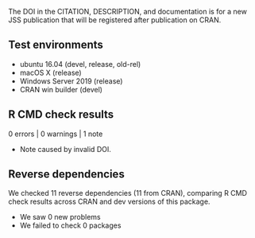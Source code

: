 The DOI in the CITATION, DESCRIPTION, and documentation is for a new JSS publication that will be registered after publication on CRAN.

## Test environments
* ubuntu 16.04 (devel, release, old-rel)
* macOS X (release)
* Windows Server 2019 (release)
* CRAN win builder (devel)

## R CMD check results

0 errors | 0 warnings | 1 note

* Note caused by invalid DOI.

## Reverse dependencies

We checked 11 reverse dependencies (11 from CRAN), comparing R CMD check results across CRAN and dev versions of this package.

 * We saw 0 new problems
 * We failed to check 0 packages

